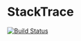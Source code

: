 # StackTrace

[![Build Status](https://travis-ci.org/spurll/StackTrace.jl.svg?branch=master)](https://travis-ci.org/spurll/StackTrace.jl)

